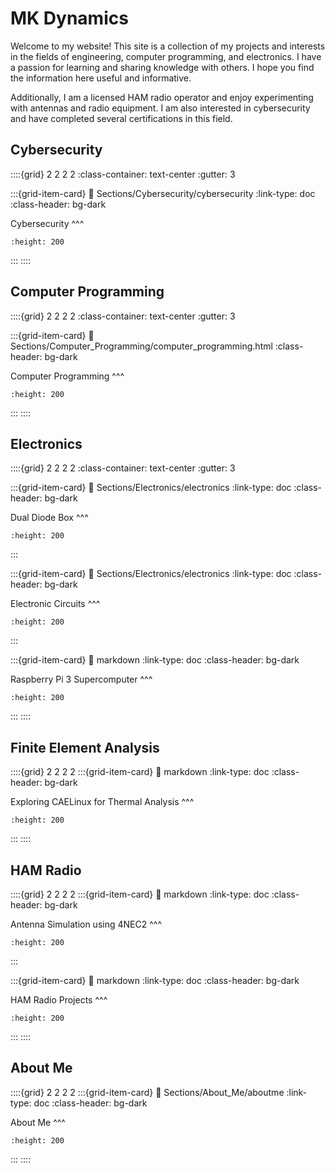 # MK Dynamics

Welcome to my website! This site is a collection of my projects and interests in the fields of engineering, computer programming, and electronics. I have a passion for learning and sharing knowledge with others. I hope you find the information here useful and informative.

Additionally, I am a licensed HAM radio operator and enjoy experimenting with antennas and radio equipment. I am also interested in cybersecurity and have completed several certifications in this field.

## Cybersecurity
::::{grid} 2 2 2 2
:class-container: text-center
:gutter: 3

:::{grid-item-card}
:link: Sections/Cybersecurity/cybersecurity
:link-type: doc
:class-header: bg-dark

Cybersecurity
^^^
```{image} home_page_images/hacker.jpg
:height: 200
```
:::
::::

## Computer Programming

::::{grid} 2 2 2 2
:class-container: text-center
:gutter: 3

:::{grid-item-card}
:link: Sections/Computer_Programming/computer_programming.html
:class-header: bg-dark

Computer Programming
^^^
```{image} home_page_images/computer_programming.jpeg
:height: 200
```
:::
::::

## Electronics

::::{grid} 2 2 2 2
:class-container: text-center
:gutter: 3

:::{grid-item-card}
:link: Sections/Electronics/electronics
:link-type: doc
:class-header: bg-dark

Dual Diode Box
^^^
```{image} home_page_images/dual_diode_box.jpg
:height: 200
```
:::

:::{grid-item-card}
:link: Sections/Electronics/electronics
:link-type: doc
:class-header: bg-dark

Electronic Circuits
^^^
```{image} home_page_images/LTC3891.jpeg
:height: 200
```
:::

:::{grid-item-card}
:link: markdown
:link-type: doc
:class-header: bg-dark

Raspberry Pi 3 Supercomputer
^^^
```{image} home_page_images/cray.jpg
:height: 200
```
:::
::::

## Finite Element Analysis
::::{grid} 2 2 2 2
:::{grid-item-card}
:link: markdown
:link-type: doc
:class-header: bg-dark

Exploring CAELinux for Thermal Analysis
^^^
```{image} home_page_images/cray.jpg
:height: 200
```
:::
::::

## HAM Radio
::::{grid} 2 2 2 2
:::{grid-item-card}
:link: markdown
:link-type: doc
:class-header: bg-dark

Antenna Simulation using 4NEC2
^^^
```{image} home_page_images/cray.jpg
:height: 200
```
:::


:::{grid-item-card}
:link: markdown
:link-type: doc
:class-header: bg-dark

HAM Radio Projects
^^^
```{image} home_page_images/cray.jpg
:height: 200
```
:::
::::

## About Me
::::{grid} 2 2 2 2
:::{grid-item-card}
:link: Sections/About_Me/aboutme
:link-type: doc
:class-header: bg-dark

About Me
^^^
```{image} home_page_images/cray.jpg
:height: 200
```
:::
::::

